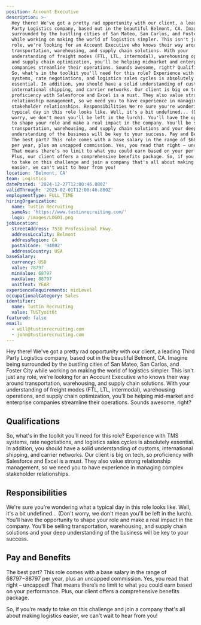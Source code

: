 ```yaml
---
position: Account Executive
description: >-
  Hey there! We've got a pretty rad opportunity with our client, a leading Third
  Party Logistics company, based out in the beautiful Belmont, CA. Imagine being
  surrounded by the bustling cities of San Mateo, San Carlos, and Foster City
  while working on making the world of logistics simpler. This isn't just any
  role, we're looking for an Account Executive who knows their way around
  transportation, warehousing, and supply chain solutions. With your
  understanding of freight modes (FTL, LTL, intermodal), warehousing operations,
  and supply chain optimization, you'll be helping midmarket and enterprise
  companies streamline their operations. Sounds awesome, right? Qualifications
  So, what's in the toolkit you'll need for this role? Experience with TMS
  systems, rate negotiations, and logistics sales cycles is absolutely
  essential. In addition, you should have a solid understanding of customs,
  international shipping, and carrier networks. Our client is big on tech, so
  proficiency with Salesforce and Excel is a must. They also value strong
  relationship management, so we need you to have experience in managing complex
  stakeholder relationships. Responsibilities We're sure you're wondering what a
  typical day in this role looks like. Well, it's a bit undefined... (Don't
  worry, we don't mean you'll be left in the lurch). You'll have the opportunity
  to shape your role and make a real impact in the company. You'll be selling
  transportation, warehousing, and supply chain solutions and your deep
  understanding of the business will be key to your success. Pay and Benefits
  The best part? This role comes with a base salary in the range of $68797$88797
  per year, plus an uncapped commission. Yes, you read that right – uncapped!
  That means there’s no limit to what you could earn based on your performance.
  Plus, our client offers a comprehensive benefits package. So, if you’re ready
  to take on this challenge and join a company that's all about making logistics
  easier, we can't wait to hear from you!
location: 'Belmont, CA'
team: Logistics
datePosted: '2024-12-27T12:00:46.880Z'
validThrough: '2025-02-01T12:00:46.880Z'
employmentType: FULL_TIME
hiringOrganization:
  name: Tustin Recruiting
  sameAs: 'https://www.tustinrecruiting.com/'
  logo: /images/LOGO1.png
jobLocation:
  streetAddress: 7530 Professional Pkwy.
  addressLocality: Belmont
  addressRegion: CA
  postalCode: '94002'
  addressCountry: USA
baseSalary:
  currency: USD
  value: 78797
  minValue: 68797
  maxValue: 88797
  unitText: YEAR
experienceRequirements: midLevel
occupationalCategory: Sales
identifier:
  name: Tustin Recruiting
  value: TUSTyoit6t
featured: false
email:
  - will@tustinrecruiting.com
  - john@tustinrecruiting.com
---
```




Hey there! We've got a pretty rad opportunity with our client, a leading Third Party Logistics company, based out in the beautiful Belmont, CA. Imagine being surrounded by the bustling cities of San Mateo, San Carlos, and Foster City while working on making the world of logistics simpler. This isn't just any role, we're looking for an Account Executive who knows their way around transportation, warehousing, and supply chain solutions. With your understanding of freight modes (FTL, LTL, intermodal), warehousing operations, and supply chain optimization, you'll be helping mid-market and enterprise companies streamline their operations. Sounds awesome, right?

## Qualifications

So, what's in the toolkit you'll need for this role? Experience with TMS systems, rate negotiations, and logistics sales cycles is absolutely essential. In addition, you should have a solid understanding of customs, international shipping, and carrier networks. Our client is big on tech, so proficiency with Salesforce and Excel is a must. They also value strong relationship management, so we need you to have experience in managing complex stakeholder relationships.

## Responsibilities

We're sure you're wondering what a typical day in this role looks like. Well, it's a bit undefined... (Don't worry, we don't mean you'll be left in the lurch). You'll have the opportunity to shape your role and make a real impact in the company. You'll be selling transportation, warehousing, and supply chain solutions and your deep understanding of the business will be key to your success. 

## Pay and Benefits

The best part? This role comes with a base salary in the range of $68797-$88797 per year, plus an uncapped commission. Yes, you read that right – uncapped! That means there’s no limit to what you could earn based on your performance. Plus, our client offers a comprehensive benefits package. 

So, if you’re ready to take on this challenge and join a company that's all about making logistics easier, we can't wait to hear from you!

